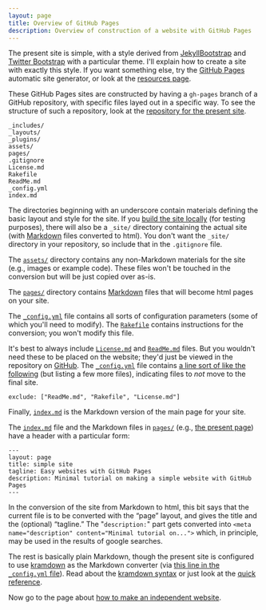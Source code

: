 ```yaml
---
layout: page
title: Overview of GitHub Pages
description: Overview of construction of a website with GitHub Pages
---
```


The present site is simple, with a style derived from
[JekyllBootstrap](https://jekyllbootstrap.com/) and
[Twitter Bootstrap](https://getbootstrap.com) with a particular
theme. I'll explain how to create a site with exactly this style. If
you want something else, try the
[GitHub Pages](https://pages.github.com) automatic site generator, or
look at the [resources page](pages/resources.html).

These GitHub Pages sites are constructed by having a `gh-pages` branch
of a GitHub repository, with specific files layed out in a specific
way. To see the structure of such a repository, look at the
[repository for the present site](https://github.com/kbroman/simple_site).

    _includes/
    _layouts/
    _plugins/
    assets/
    pages/
    .gitignore
    License.md
    Rakefile
    ReadMe.md
    _config.yml
    index.md

The directories beginning with an underscore contain materials
defining the basic layout and style for the site. If you
[build the site locally](pages/local_test.html) (for testing
purposes), there will also be a `_site/` directory containing the
actual site (with
[Markdown](https://daringfireball.net/projects/markdown/) files
converted to html). You don't want the `_site/` directory in your
repository, so include that in the `.gitignore` file.

The
[`assets/`](https://github.com/kbroman/simple_site/tree/gh-pages/assets)
directory contains any non-Markdown materials for the site (e.g.,
images or example code). These files won't be touched in the
conversion but will be just copied over as-is.

The
[`pages/`](https://github.com/kbroman/simple_site/tree/gh-pages/pages)
directory contains
[Markdown](https://daringfireball.net/projects/markdown/) files that
will become html pages on your site.

The
[`_config.yml`](https://github.com/kbroman/simple_site/blob/gh-pages/_config.yml)
file contains all sorts of configuration parameters (some of which
you'll need to modify). The [`Rakefile`](https://github.com/kbroman/simple_site/blob/gh-pages/Rakefile) contains instructions for
the conversion; you won't modify this file.

It's best to always include
[`License.md`](https://github.com/kbroman/simple_site/tree/gh-pages/License.md)
and
[`ReadMe.md`](https://github.com/kbroman/simple_site/tree/gh-pages/ReadMe.md)
files. But you wouldn't need these to be placed on the website; they'd
just be viewed in the repository on [GitHub](https://github.com). The
[`_config.yml`](https://github.com/kbroman/simple_site/tree/gh-pages/_config.yml)
file contains
[a line sort of like the following](https://github.com/kbroman/simple_site/blob/gh-pages/_config.yml#L5)
(but listing a few more files), indicating files to _not_ move to the
final site.

    exclude: ["ReadMe.md", "Rakefile", "License.md"]

Finally,
[`index.md`](https://raw.githubusercontent.com/kbroman/simple_site/gh-pages/index.md)
is the Markdown version of the main page for your site.

The
[`index.md`](https://raw.githubusercontent.com/kbroman/simple_site/gh-pages/index.md)
file and the Markdown files in
[`pages/`](https://github.com/kbroman/simple_site/blob/gh-pages/pages)
(e.g.,
[the present page](https://raw.githubusercontent.com/kbroman/simple_site/gh-pages/pages/overview.md))
have a header with a particular form:

    ---
    layout: page
    title: simple site
    tagline: Easy websites with GitHub Pages
    description: Minimal tutorial on making a simple website with GitHub Pages
    ---

In the conversion of the site from Markdown to html, this bit says
that the current file is to be converted with the &ldquo;page&rdquo;
layout, and gives the title and the (optional) &ldquo;tagline.&rdquo;
The "`description:`" part gets converted into
`<meta name="description" content="Minimal tutorial on...">`
which, in principle, may be used in the results of google searches.

The rest is basically plain Markdown, though the present site is
configured to use [kramdown](https://kramdown.gettalong.org/) as the
Markdown converter (via
[this line in the `_config.yml` file](https://github.com/kbroman/simple_site/blob/gh-pages/_config.yml#L23)).
Read about the [kramdown syntax](https://kramdown.gettalong.org/syntax.html)
or just look at the
[quick reference](https://kramdown.gettalong.org/quickref.html).

Now go to the page about [how to make an independent website](independent_site.html).
